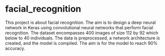 # facial_recognition
This project is about facial recognition. The aim is to design a deep neural network in Keras using convolutional neural networks that perform facial recognition. The dataset encompasses 400 images of size 112 by 92 which below to 40 individuals.  The data is preprocessed, a network architecture is created, and the model is compiled. The aim is for the model to reach 90% accuracy.
